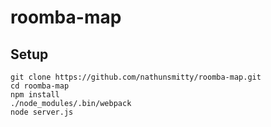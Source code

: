 # roomba-map

## Setup

```
git clone https://github.com/nathunsmitty/roomba-map.git
cd roomba-map
npm install
./node_modules/.bin/webpack
node server.js
```
